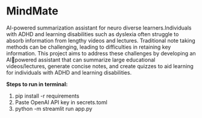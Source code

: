 # MindMate
AI-powered summarization assistant for neuro diverse learners.Individuals with ADHD and learning disabilities such as dyslexia often struggle to absorb information from lengthy videos and lectures. Traditional note taking methods can be challenging, leading to difficulties in retaining key information. This project aims to address these challenges by developing an AIpowered assistant that can summarize large educational videos/lectures, generate concise notes, and create quizzes to aid learning for individuals with ADHD and learning disabilities.

**Steps to run in terminal:**
1. pip install -r requirements
2. Paste OpenAI API key in secrets.toml
3. python -m streamlit run app.py
